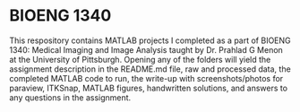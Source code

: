 # BIOENG 1340
This respository contains MATLAB projects I completed as a part of BIOENG 1340: Medical Imaging and Image Analysis taught by Dr. Prahlad G Menon at the University of Pittsburgh. Opening any of the folders will yield the assignment description in the README.md file, raw and processed data, the completed MATLAB code to run, the write-up with screenshots/photos for paraview, ITKSnap, MATLAB figures, handwritten solutions, and answers to any questions in the assignment.
